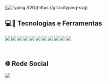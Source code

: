 [![Typing SVG](https://readme-typing-svg.demolab.com/?lines=Olá,+tudo+bem?)](https://git.io/typing-svg)

## 💻🚀 Tecnologias e Ferramentas
<div style="display: inline_block">
  <img align="center" src="https://img.shields.io/badge/JavaScript-F7DF1E?style=for-the-badge&logo=javascript&logoColor=black">
  <img align="center" src="https://img.shields.io/badge/HTML5-E34F26?style=for-the-badge&logo=html5&logoColor=white">
  <img align="center" src="https://img.shields.io/badge/CSS3-1572B6?style=for-the-badge&logo=css3&logoColor=white">
  <img align="center" src="https://img.shields.io/badge/php-%23777BB4.svg?style=for-the-badge&logo=php&logoColor=white">
  <img align="center" src="https://img.shields.io/badge/laravel-%23EC4331.svg?&style=for-the-badge&logo=laravel&logoColor=white">
  <img align="center" src="https://img.shields.io/badge/Node.js-43853D?style=for-the-badge&logo=node.js&logoColor=white">
  <img align="center" src="https://img.shields.io/badge/MySQL-00000F?style=for-the-badge&logo=mysql&logoColor=white">
  <img align="center" src="https://img.shields.io/badge/Flutter-%2302569B.svg?style=for-the-badge&logo=Flutter&logoColor=white">
  <img align="center" src="https://img.shields.io/badge/Docker-0162CC?style=for-the-badge&logo=docker&logoColor=white">
  <img align="center" src="https://img.shields.io/badge/JQuery-0162CC?style=for-the-badge&logo=jquery&logoColor=white">
  <img align="center" src="https://img.shields.io/badge/Bootstrap-7B11F3?style=for-the-badge&logo=bootstrap&logoColor=white">
</div>


<br>
<br>

## 🌐 Rede Social
[<img src="https://img.shields.io/badge/LinkedIn-0A66C2?style=for-the-badge&logo=linkedin&logoColor=white" />](https://www.linkedin.com/in/douglasendrew/)
